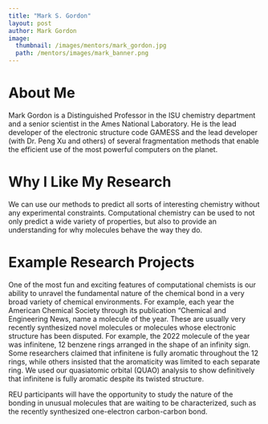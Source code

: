 ```yaml
---
title: "Mark S. Gordon"
layout: post
author: Mark Gordon
image:
  thumbnail: /images/mentors/mark_gordon.jpg
  path: /mentors/images/mark_banner.png
---
```


# About Me

Mark Gordon is a Distinguished Professor in the ISU chemistry department and a
senior scientist in the Ames National Laboratory. He is the lead developer of
the electronic structure code GAMESS and the lead developer (with Dr. Peng Xu
and others) of several fragmentation methods that enable the efficient use of
the most powerful computers on the planet.

# Why I Like My Research

We can use our methods to predict all sorts of interesting chemistry without any
experimental constraints. Computational chemistry can be used to not only
predict a wide variety of properties, but also to provide an understanding for
why molecules behave the way they do.

# Example Research Projects

One of the most fun and exciting features of computational chemists is our
ability to unravel the fundamental nature of the chemical bond in a very broad
variety of chemical environments. For example, each year the American Chemical
Society through its publication “Chemical and Engineering News, name a molecule
of the year. These are usually very recently synthesized novel molecules or
molecules whose electronic structure has been disputed. For example, the 2022
molecule of the year was infinitene, 12 benzene rings arranged in the shape of
an infinity sign. Some researchers claimed that infinitene is fully aromatic
throughout the 12 rings, while others insisted that the aromaticity was limited
to each separate ring. We used our quasiatomic orbital (QUAO) analysis to show
definitively that infinitene is fully aromatic despite its twisted structure.

REU participants will have the opportunity to study the nature of the bonding in
unusual molecules that are waiting to be characterized, such as the recently
synthesized one-electron carbon-carbon bond.
